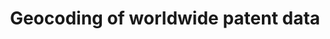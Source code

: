 ---
citation: 'Seliger, Florian; Kozak, Jan; de Rassenfosse, Gaétan, 2019, "Geocoding
  of worldwide patent data", https://doi.org/10.7910/DVN/OTTBDX, Harvard Dataverse,
  V5 '
code: https://github.com/seligerf/Imputation-of-missing-location-information-for-worldwide-patent-data
cost: None
description: The dataset provides geographic coordinates for inventor and applicant
  locations in 18.8 million patent documents spanning over more than 30 years. The
  geocoded data are further allocated to the corresponding countries, regions and
  cities. When the address information was missing in the original patent document,
  we imputed it by using information from subsequent filings in the patent family.
  The resulting database can be used to study patenting activity at a fine-grained
  geographic level without creating bias towards the traditional, established patent
  offices.
documentation: 'A detailed data description can be found in de Rassenfosse, Kozak,
  Seliger 2019: Geocoding of worldwide patent data, published in ''Scientific Data''
  and available at https://doi.org/10.1038/s41597-019-0264-6'
doi: https://doi.org/10.7910/DVN/OTTBDX
last_edit: 11/24/2020 17:20:46
location: https://dataverse.harvard.edu/dataset.xhtml?persistentId=doi:10.7910/DVN/OTTBDX
maintained_by: Contact maintainer through Dataverse
record_creation_timestamp: 11/24/2020 17:20:46
related_publications: https://doi.org/10.1038/s41597-019-0264-6
shortname: geocoding_patents
tags:
- geography
- ' location of inventors'
- ' PATSTAT'
terms_of_use: 'CC0 - "Public Domain Dedication" '
timeframe: 30 years
title: Geocoding of worldwide patent data
uuid: 6fe3b5e5-93a8-4f07-9331-d9998b9000b8
versioning: Y
---